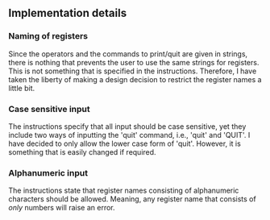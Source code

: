 

## Implementation details

### Naming of registers

Since the operators and the commands to print/quit are given in strings, there is nothing that prevents the user to use
the same strings for registers. This is not something that is specified in the instructions. Therefore, I have taken
the liberty of making a design decision to restrict the register names a little bit.


### Case sensitive input

The instructions specify that all input should be case sensitive, yet they include two ways of inputting the 'quit'
command, i.e., 'quit' and 'QUIT'. I have decided to only allow the lower case form of 'quit'. However, it is something
that is easily changed if required.

### Alphanumeric input

The instructions state that register names consisting of alphanumeric characters should be allowed. Meaning, any
register name that consists of *only* numbers will raise an error.